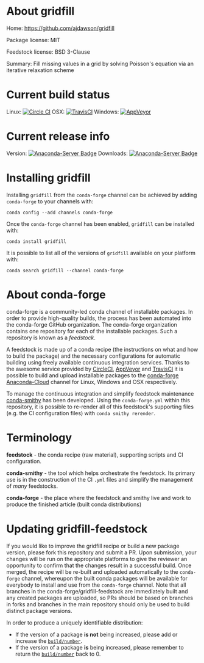 About gridfill
==============

Home: https://github.com/ajdawson/gridfill

Package license: MIT

Feedstock license: BSD 3-Clause

Summary: Fill missing values in a grid by solving Poisson's equation via an iterative relaxation scheme



Current build status
====================

Linux: [![Circle CI](https://circleci.com/gh/conda-forge/gridfill-feedstock.svg?style=shield)](https://circleci.com/gh/conda-forge/gridfill-feedstock)
OSX: [![TravisCI](https://travis-ci.org/conda-forge/gridfill-feedstock.svg?branch=master)](https://travis-ci.org/conda-forge/gridfill-feedstock)
Windows: [![AppVeyor](https://ci.appveyor.com/api/projects/status/github/conda-forge/gridfill-feedstock?svg=True)](https://ci.appveyor.com/project/conda-forge/gridfill-feedstock/branch/master)

Current release info
====================
Version: [![Anaconda-Server Badge](https://anaconda.org/conda-forge/gridfill/badges/version.svg)](https://anaconda.org/conda-forge/gridfill)
Downloads: [![Anaconda-Server Badge](https://anaconda.org/conda-forge/gridfill/badges/downloads.svg)](https://anaconda.org/conda-forge/gridfill)

Installing gridfill
===================

Installing `gridfill` from the `conda-forge` channel can be achieved by adding `conda-forge` to your channels with:

```
conda config --add channels conda-forge
```

Once the `conda-forge` channel has been enabled, `gridfill` can be installed with:

```
conda install gridfill
```

It is possible to list all of the versions of `gridfill` available on your platform with:

```
conda search gridfill --channel conda-forge
```


About conda-forge
=================

conda-forge is a community-led conda channel of installable packages.
In order to provide high-quality builds, the process has been automated into the
conda-forge GitHub organization. The conda-forge organization contains one repository
for each of the installable packages. Such a repository is known as a *feedstock*.

A feedstock is made up of a conda recipe (the instructions on what and how to build
the package) and the necessary configurations for automatic building using freely
available continuous integration services. Thanks to the awesome service provided by
[CircleCI](https://circleci.com/), [AppVeyor](http://www.appveyor.com/)
and [TravisCI](https://travis-ci.org/) it is possible to build and upload installable
packages to the [conda-forge](https://anaconda.org/conda-forge)
[Anaconda-Cloud](http://docs.anaconda.org/) channel for Linux, Windows and OSX respectively.

To manage the continuous integration and simplify feedstock maintenance
[conda-smithy](http://github.com/conda-forge/conda-smithy) has been developed.
Using the ``conda-forge.yml`` within this repository, it is possible to re-render all of
this feedstock's supporting files (e.g. the CI configuration files) with ``conda smithy rerender``.


Terminology
===========

**feedstock** - the conda recipe (raw material), supporting scripts and CI configuration.

**conda-smithy** - the tool which helps orchestrate the feedstock.
                   Its primary use is in the construction of the CI ``.yml`` files
                   and simplify the management of *many* feedstocks.

**conda-forge** - the place where the feedstock and smithy live and work to
                  produce the finished article (built conda distributions)


Updating gridfill-feedstock
===========================

If you would like to improve the gridfill recipe or build a new
package version, please fork this repository and submit a PR. Upon submission,
your changes will be run on the appropriate platforms to give the reviewer an
opportunity to confirm that the changes result in a successful build. Once
merged, the recipe will be re-built and uploaded automatically to the
`conda-forge` channel, whereupon the built conda packages will be available for
everybody to install and use from the `conda-forge` channel.
Note that all branches in the conda-forge/gridfill-feedstock are
immediately built and any created packages are uploaded, so PRs should be based
on branches in forks and branches in the main repository should only be used to
build distinct package versions.

In order to produce a uniquely identifiable distribution:
 * If the version of a package **is not** being increased, please add or increase
   the [``build/number``](http://conda.pydata.org/docs/building/meta-yaml.html#build-number-and-string).
 * If the version of a package **is** being increased, please remember to return
   the [``build/number``](http://conda.pydata.org/docs/building/meta-yaml.html#build-number-and-string)
   back to 0.
